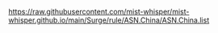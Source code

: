 https://raw.githubusercontent.com/mist-whisper/mist-whisper.github.io/main/Surge/rule/ASN.China/ASN.China.list
